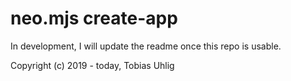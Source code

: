 # neo.mjs create-app

In development, I will update the readme once this repo is usable.

Copyright (c) 2019 - today, Tobias Uhlig